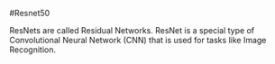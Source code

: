 #Resnet50
 
ResNets are called Residual Networks. ResNet is a special type of Convolutional Neural Network (CNN) 
that is used for tasks like Image Recognition.
